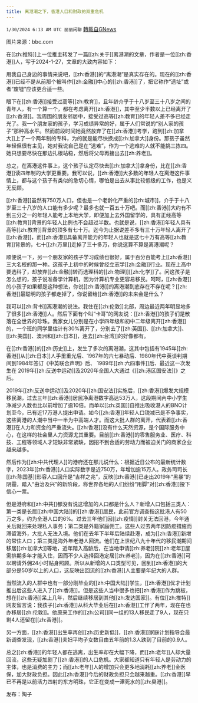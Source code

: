 ```yaml
---
title: 离港潮之下，香港人口和财政的双重危机
---
```

`1/30/2024 6:13 AM UTC 丽丽闲聊` [轉載自GNews](https://gnews.org/articles/2265127)

图片来源：bbc.com

在[[zh:推特]]上一位推主转发了一篇[[zh:关于]]离港潮的文章，作者是一位[[zh:香港]]人，写于2024-1-27，文章的大致内容如下：

用我自己身边的事情来说吧，[[zh:香港]]的“离港潮”是真实存在的。现在的[[zh:香港]]已经不是从前那个被叫作[[zh:金融]]中心的[[zh:香港]]了，把它称作“遗址”或者“废墟”应该更合适一些。

眼下在[[zh:香港]]接受过高等[[zh:教育]]，且年龄介乎于十八岁至三十八岁之间的青年人，有一个算一个，都在考虑离开[[zh:香港]]，其中至少半数以上已经离开了[[zh:香港]]。我周围的朋友邻居中，接受过高等[[zh:教育]]的年轻人差不多已经走光了。我一个朋友家的孩子，学习成绩异常的好，属于人们常说的“别人家的孩子”那种高水平。然而前段时间她竟然放弃了在[[zh:香港]]考学，跑到[[zh:加拿大]]上了一个两年制的专科，为的就是能尽快换成[[zh:加拿大]]身份。那孩子虽然年轻但很有主见，她对我说自己是在“逃难”，作为一个逃难的人就不能挑三拣四。她只想要尽快在那边扎根站稳，然后将父母再接出去[[zh:养老]]。

总之，在离港这件事上，这个孩子认定尽快去[[zh:加拿大]]拿身份，比在[[zh:香港]]读四年制的大学更重要。我可以说，[[zh:香港]]大多数的年轻人在离港这件事情上，都与这个孩子有类似的急切心情，哪怕是出去从事比较低级的工作，也是义无反顾。

[[zh:香港]]虽然有750万人口，但也是一个老龄化严重的[[zh:城市]]，介乎于十八岁至三十八岁的人口能有多少呢？最多也就一百五十万吧。而[[zh:香港]]大约有不到三分之一的年轻人能考上本地大学，即便加上去外国留学的，具有正经高等[[zh:教育]]背景的年轻人比例也不会超过半数。也就是说，[[zh:香港]]年轻人具有高等[[zh:教育]]背景的顶多有七十万。迄今为止据说差不多有三十万年轻人离开了[[zh:香港]]，而[[zh:香港]]具备离开能力的年轻人也就是这七十万有高等[[zh:教育]]背景的，七十[[zh:万里]]走掉了三十多万，你说这算不算是离港潮呢？

顺便说一下，另一个朋友家的孩子学习成绩也很好，属于百分百能考上[[zh:香港]]三大名校的那一种。这孩子上初中的时候曾经立志学[[zh:金融]]行业。现在上高中要选科了，却放弃[[zh:金融]]转而选理科的[[zh:物理]][[zh:化学]]了。问这孩子是怎么想的，孩子说准备学计算机，因为计算机专业更容易移民。呵呵，[[zh:香港]]的小孩子如果都是这种想法，你说[[zh:香港]]的离港潮到底存在不存在呢？[[zh:香港]]最聪明的孩子都走掉了，你说留给[[zh:香港]]的未来会是什么？

我可以[[zh:背书]]离港潮的说法。我住在[[zh:伦敦]]北部，周边最近两年明显地多了很多[[zh:香港]]人。然后下面有个叫“卡哥”的网友说：[[zh:香港]]的孩子们是散落在全世界的珍珠。我家女儿分别是在小学四年级和初中二年级离开[[zh:香港]]的，一个班的同学里估计有30%离开了，分别去了[[zh:英国]]、[[zh:加拿大]]、[[zh:美国]]、澳洲和[[zh:日本]]，连去[[zh:台湾]]的好像都有。

在[[zh:香港]]的[[zh:历史]]上，发生了多次的离港潮，这其中包括有1945年[[zh:香港]]从[[zh:日本]]人手里重光后、1967年的六七暴动后、1980年代中英谈判期间到1984年签订《中英联合声明》后、 1989年[[zh:六四事件]]后、最近这一次发生在 2019年[[zh:反送中运动]]及2020年全国人大通过《[[zh:港区国安法]]》之后。

2019年[[zh:反送中运动]]及2020年[[zh:国安法]]实施后，[[zh:香港]]爆发大规模移民潮，过去三年[[zh:香港]]居民净离港数字高达53万人，这段期间內中小学生净减少人数也比以前增加了逾10倍。而单以[[zh:英国]]自推出吸收港人的BNO计划至今，已有近17万港人提出申请。如今[[zh:香港]]年轻人口锐减已是不争事实，这些离港的人潮中当中一半为中高端人才。而这大批人群的离开，代表着[[zh:香港]]在人力和资金的严重流失。[[zh:香港]]没有什么天然资源，是个国际服务中心，在这样的社会里人力资源尤其重要。目前[[zh:香港]]的零售服务业、医疗、科技、工程等领域人才短缺非常紧缺，因招不到合适的劳动力而被迫关门的商家企业越来越多。

然后作为[[zh:中共代理人]]的港府还在那儿说什么：根据近日公布的最新统计数字，2023年[[zh:香港]]人口实际数字是近750万，年增加逾15万人。政务司司长[[zh:陈国基]]形容人口回升是“吉祥之兆”，反映[[zh:香港]]已走出2019年“黑暴”的阴霾，踏入“由治及兴”的新阶段，称世界各地的人们纷纷“用脚”对[[zh:香港]]投下信心一票。

但是港府和[[zh:中共]]都没有说这增加的人口都是什么人？新增人口包括三类人：第一类是长居[[zh:中国大陆]]的[[zh:香港]]居民，此前官方调查指这批港人有50万之多，约为全港人口的6%。过去三年他们因[[zh:疫情]]封关无法回港，今年通关后就回来处理私人事务；第二类是外籍家庭佣工。这些人过去两年因防疫措施而滞留海外，大批人无法入境。他们在去年下半年后陆续赴港，成为[[zh:香港]]新增的常住人口；第三类是海外年老港人回流。他们在上世纪八九十年代的移民潮期间移居[[zh:加拿大]]等地，近年踏入高龄后，在当地申请[[zh:养老]]院[[zh:老年]]屋需排期多年才能入住，因而不少人选择回港定居[[zh:养老]]，因为在[[zh:香港]]可以聘请外佣24小时贴身照顾。所以从新增的人口类型可见，回到[[zh:香港]]的大部分是50岁以上的人口，这反映出回流的[[zh:香港]]人主要是年纪大的人群。

当然流入的人群中也有一部分刚毕业的[[zh:中国大陆]]学生，[[zh:香港]]优才计划推出后这些人进入了[[zh:香港]]。但是这些人当中很多也把[[zh:香港]]作为跳板，想在[[zh:香港]]呆上几年，然后继续移居到其他[[zh:发达国家]]。有位[[zh:推特]]网友留言说：我孩子[[zh:香港]]从科大毕业后在[[zh:香港]]工作了两年，现在在也办移居[[zh:伦敦]]。他原来工作的[[zh:公司]]同一组的13人移民走了9人，现在只剩4人还留在[[zh:香港]]。

另一方面，[[zh:香港]]出生率再创[[zh:历史新低]]，[[zh:香港]]家庭计划指导会最新调查发现，[[zh:香港]]夫妇平均子女数目由五年前的1.3人跌到了目前的0.9人。

总之[[zh:香港]]的年轻人都在逃离，出生率却在大幅下降，而[[zh:老年]]人却大量回流，这些无疑加剧了[[zh:香港]]的人口危机。大家都知道只有年轻人是劳动力的主体，也是消费的主力；而[[zh:老年]]人的增加只会更多地消耗[[zh:养老]]金医保，加大财政负担。因此[[zh:香港]]今后的财政负担只会越来越重。[[zh:香港]]早已不再是以前活力四射的东方明珠，它正在变成一潭死水的[[zh:臭港]]。

发布：陶子
